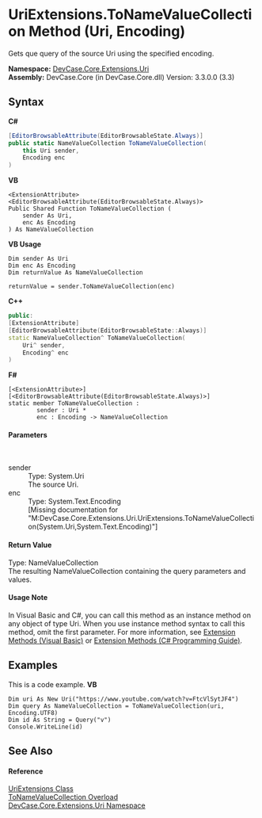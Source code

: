 # UriExtensions.ToNameValueCollection Method (Uri, Encoding)
 

Gets que query of the source Uri using the specified encoding.

**Namespace:**&nbsp;<a href="N_DevCase_Core_Extensions_Uri">DevCase.Core.Extensions.Uri</a><br />**Assembly:**&nbsp;DevCase.Core (in DevCase.Core.dll) Version: 3.3.0.0 (3.3)

## Syntax

**C#**<br />
``` C#
[EditorBrowsableAttribute(EditorBrowsableState.Always)]
public static NameValueCollection ToNameValueCollection(
	this Uri sender,
	Encoding enc
)
```

**VB**<br />
``` VB
<ExtensionAttribute>
<EditorBrowsableAttribute(EditorBrowsableState.Always)>
Public Shared Function ToNameValueCollection ( 
	sender As Uri,
	enc As Encoding
) As NameValueCollection
```

**VB Usage**<br />
``` VB Usage
Dim sender As Uri
Dim enc As Encoding
Dim returnValue As NameValueCollection

returnValue = sender.ToNameValueCollection(enc)
```

**C++**<br />
``` C++
public:
[ExtensionAttribute]
[EditorBrowsableAttribute(EditorBrowsableState::Always)]
static NameValueCollection^ ToNameValueCollection(
	Uri^ sender, 
	Encoding^ enc
)
```

**F#**<br />
``` F#
[<ExtensionAttribute>]
[<EditorBrowsableAttribute(EditorBrowsableState.Always)>]
static member ToNameValueCollection : 
        sender : Uri * 
        enc : Encoding -> NameValueCollection 

```


#### Parameters
&nbsp;<dl><dt>sender</dt><dd>Type: System.Uri<br />The source Uri.</dd><dt>enc</dt><dd>Type: System.Text.Encoding<br />\[Missing <param name="enc"/> documentation for "M:DevCase.Core.Extensions.Uri.UriExtensions.ToNameValueCollection(System.Uri,System.Text.Encoding)"\]</dd></dl>

#### Return Value
Type: NameValueCollection<br />The resulting NameValueCollection containing the query parameters and values.

#### Usage Note
In Visual Basic and C#, you can call this method as an instance method on any object of type Uri. When you use instance method syntax to call this method, omit the first parameter. For more information, see <a href="https://docs.microsoft.com/dotnet/visual-basic/programming-guide/language-features/procedures/extension-methods">Extension Methods (Visual Basic)</a> or <a href="https://docs.microsoft.com/dotnet/csharp/programming-guide/classes-and-structs/extension-methods">Extension Methods (C# Programming Guide)</a>.

## Examples
This is a code example. 
**VB**<br />
``` VB
Dim uri As New Uri("https://www.youtube.com/watch?v=FtcVlSytJF4")
Dim query As NameValueCollection = ToNameValueCollection(uri, Encoding.UTF8)
Dim id As String = Query("v")
Console.WriteLine(id)
```


## See Also


#### Reference
<a href="T_DevCase_Core_Extensions_Uri_UriExtensions">UriExtensions Class</a><br /><a href="Overload_DevCase_Core_Extensions_Uri_UriExtensions_ToNameValueCollection">ToNameValueCollection Overload</a><br /><a href="N_DevCase_Core_Extensions_Uri">DevCase.Core.Extensions.Uri Namespace</a><br />